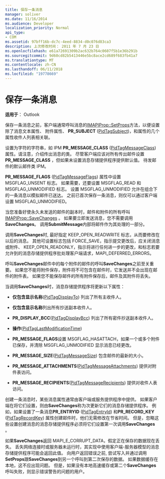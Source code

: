 ```yaml
---
title: 保存一条消息
manager: soliver
ms.date: 11/16/2014
ms.audience: Developer
localization_priority: Normal
api_type:
- COM
ms.assetid: 97bff16b-dc7c-4eed-8834-d0c076d83ca3
description: 上次修改时间： 2011 年 7 月 23 日
ms.openlocfilehash: e61a72691309b2ac632b764c0607f5b1e36b291b
ms.sourcegitcommit: 9d60cd82b5413446e5bc8ace2cd689f683fb41a7
ms.translationtype: MT
ms.contentlocale: zh-CN
ms.lasthandoff: 06/11/2018
ms.locfileid: "19778669"
---
```

# <a name="saving-a-message"></a>保存一条消息

  
  
**适用于**： Outlook 
  
保存一条消息之前，客户端通常呼叫消息的[IMAPIProp::SetProps](imapiprop-setprops.md)方法，以便设置除了消息文本属性、 附件属性、 **PR_SUBJECT** ([PidTagSubject](pidtagsubject-canonical-property.md))，和属性的几个属性收件人列表相关联。
  
设置为字符的字符串，如 IPM **PR_MESSAGE_CLASS** ([PidTagMessageClass](pidtagmessageclass-canonical-property.md)) 属性。请注意，介绍传出消息的类。 尽管客户端应该对所有传出邮件设置**PR_MESSAGE_CLASS** ，但如果未设置消息存储提供程序提供默认值。 待发邮件的默认邮件类 IPM。 
  
**PR_MESSAGE_FLAGS** ([PidTagMessageFlags](pidtagmessageflags-canonical-property.md)) 属性中设置 MSGFLAG_UNSENT 标志。 如果需要，还要设置 MSGFLAG_READ 和 MSGFLAG_UNMODIFIED 标志。 设置 MSGFLAG_UNMODIFIED 允许在组合下的一条消息以模拟邮件已送达。 之前已首次保存一条消息，则仅可以通过客户端设置 MSGFLAG_UNMODIFIED。 
  
当您准备好使永久未发送的邮件的副本时，邮件和附件的所有呼叫[IMAPIProp::SaveChanges](imapiprop-savechanges.md) 。 如果要立即发送消息，您不需要调用**SaveChanges**。 调用**SubmitMessage**内部将邮件作为其处理的一部分。 
  
调用**SaveChanges**时, 最好指定 KEEP_OPEN_READWRITE 标志，从而要修改在以后的消息。 其他可设置标志包括 FORCE_SAVE，指示提交更改后，应关闭消息或附件、 KEEP_OPEN_READONLY，指示将进行任何进一步的更改，和标志若要允许到的消息存储提供程序批处理客户端请求，MAPI_DEFERRED_ERRORS。
  
呼叫**SaveChanges**邮件中的每个附件的邮件的呼叫**SaveChanges**之前至关重要。 如果您不能将附件保存，附件将不可包含在邮件时，它发送并不会出现在邮件的附件表。 如果您不能保存邮件的所有附件保存后，邮件及其附件将丢失。 
  
当调用**SaveChanges**时，消息存储提供程序将更新以下属性： 
  
- **仅包含显示名称**([PidTagDisplayTo](pidtagdisplayto-canonical-property.md)) 列出了所有主收件人。
    
- **仅包含显示名称**列出所有抄送副本收件人。 
    
- **PR_DISPLAY_BCC**([PidTagDisplayBcc](pidtagdisplaybcc-canonical-property.md)) 列出了所有密件抄送副本收件人。
    
- **操作**([PidTagLastModificationTime](pidtaglastmodificationtime-canonical-property.md))
    
- **PR_MESSAGE_FLAGS**设置 MSGFLAG_HASATTACH，如果一个或多个附件已保存，并清除 MSGFLAG_UNMODIFIED 显示消息已经更改。 
    
- **PR_MESSAGE_SIZE**([PidTagMessageSize](pidtagmessagesize-canonical-property.md)) 包含邮件的最新的大小。
    
- **PR_MESSAGE_ATTACHMENTS**([PidTagMessageAttachments](pidtagmessageattachments-canonical-property.md)) 提供对附件表访问。
    
- **PR_MESSAGE_RECIPIENTS**([PidTagMessageRecipients](pidtagmessagerecipients-canonical-property.md)) 提供对收件人表访问。
    
创建一条消息时，某些消息属性通常由客户端或服务提供程序中提供。 如果客户端在将它们设置，则由**SaveChanges**称为次更新它们的消息存储提供程序。 例如，如果设置了一条消息**PR_ENTRYID** ([PidTagEntryId](pidtagentryid-canonical-property.md)) 和**PR_RECORD_KEY** ([PidTagRecordKey](pidtagrecordkey-canonical-property.md)) 属性创建邮件时，他们无需修改在节省时间。 但是，忽略这些设置创建消息的消息存储提供程序必须将它们设置第一次调用**SaveChanges** 。 
  
如果**SaveChanges**返回 MAPI_E_CORRUPT_DATA，假定正在保存的数据现在丢失。 丢失网络连接时或服务器未运行时，其实现中使用客户端-服务器模型的消息存储提供程序可能会返回此值。 向用户返回错误之前, 尝试写入并通过调用**SetProps**跟**SaveChanges**到另一个呼叫到第二次保存的数据。 如果数据缓存在本地，这不应出现问题。 但是，如果没有本地高速缓存或第二个**SaveChanges**呼叫失败，则显示错误警告的问题的用户。 
  

